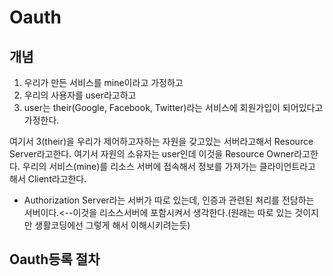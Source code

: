 # Oauth

## 개념
1. 우리가 만든 서비스를 mine이라고 가정하고
2. 우리의 사용자를 user라고하고
3. user는 their(Google, Facebook, Twitter)라는 서비스에 회원가입이 되어있다고 가정한다.

여기서 3(their)을 우리가 제어하고자하는 자원을 갖고있는 서버라고해서 Resource Server라고한다.
여기서 자원의 소유자는 user인데 이것을 Resource Owner라고한다.
우리의 서비스(mine)를 리소스 서버에 접속해서 정보를 가져가는 클라이언트라고 해서 Client라고한다.

* Authorization Server라는 서버가 따로 있는데, 인증과 관련된 처리를 전담하는 서버이다.<--이것을 리소스서버에 포함시켜서 생각한다.(원래는 따로 있는 것이지만 생활코딩에선 그렇게 해서 이해시키려는듯)

## Oauth등록 절차
